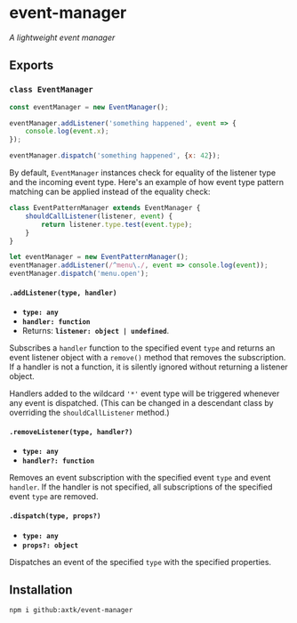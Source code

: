 # event-manager

*A lightweight event manager*

## Exports

### `class EventManager`

```js
const eventManager = new EventManager();

eventManager.addListener('something happened', event => {
    console.log(event.x);
});

eventManager.dispatch('something happened', {x: 42});
```

By default, `EventManager` instances check for equality of the listener type and the incoming event type. Here's an example of how event type pattern matching can be applied instead of the equality check:

```js
class EventPatternManager extends EventManager {
    shouldCallListener(listener, event) {
        return listener.type.test(event.type);
    }
}

let eventManager = new EventPatternManager();
eventManager.addListener(/^menu\./, event => console.log(event));
eventManager.dispatch('menu.open');
```

#### `.addListener(type, handler)`

- **`type: any`**
- **`handler: function`**
- Returns: **`listener: object | undefined`**.

Subscribes a `handler` function to the specified event `type` and returns an event listener object with a `remove()` method that removes the subscription. If a handler is not a function, it is silently ignored without returning a listener object.

Handlers added to the wildcard `'*'` event type will be triggered whenever any event is dispatched. (This can be changed in a descendant class by overriding the `shouldCallListener` method.)

#### `.removeListener(type, handler?)`

- **`type: any`**
- **`handler?: function`**

Removes an event subscription with the specified event `type` and event `handler`. If the handler is not specified, all subscriptions of the specified event `type` are removed.

#### `.dispatch(type, props?)`

- **`type: any`**
- **`props?: object`**

Dispatches an event of the specified `type` with the specified properties.

## Installation

```
npm i github:axtk/event-manager
```
